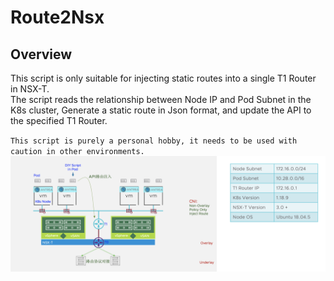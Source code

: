 # Route2Nsx

## Overview
This script is only suitable for injecting static routes into a single T1 Router in NSX-T.<br>
The script reads the relationship between Node IP and Pod Subnet in the K8s cluster, Generate a static route in Json format, and update the API to the specified T1 Router.<br>

`This script is purely a personal hobby, it needs to be used with caution in other environments.`
<img src="img/index.png"> 
